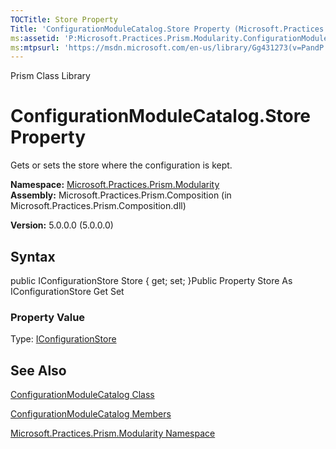 ```yaml
---
TOCTitle: Store Property
Title: 'ConfigurationModuleCatalog.Store Property (Microsoft.Practices.Prism.Modularity)'
ms:assetid: 'P:Microsoft.Practices.Prism.Modularity.ConfigurationModuleCatalog.Store'
ms:mtpsurl: 'https://msdn.microsoft.com/en-us/library/Gg431273(v=PandP.50)'
---
```


Prism Class Library

ConfigurationModuleCatalog.Store Property
=============================================

Gets or sets the store where the configuration is kept.

**Namespace:** [Microsoft.Practices.Prism.Modularity](https://msdn.microsoft.com/n:microsoft.practices.prism.modularity)
**Assembly:** Microsoft.Practices.Prism.Composition (in Microsoft.Practices.Prism.Composition.dll)

**Version:** 5.0.0.0 (5.0.0.0)

## Syntax


<span id="syntaxToggle"></span>public IConfigurationStore Store { get; set; }Public Property Store As IConfigurationStore Get Set
### Property Value

Type: [IConfigurationStore](https://msdn.microsoft.com/t:microsoft.practices.prism.modularity.iconfigurationstore)

See Also
--------


[ConfigurationModuleCatalog Class](https://msdn.microsoft.com/t:microsoft.practices.prism.modularity.configurationmodulecatalog)

[ConfigurationModuleCatalog Members](https://msdn.microsoft.com/allmembers.t:microsoft.practices.prism.modularity.configurationmodulecatalog)

[Microsoft.Practices.Prism.Modularity Namespace](https://msdn.microsoft.com/n:microsoft.practices.prism.modularity)
